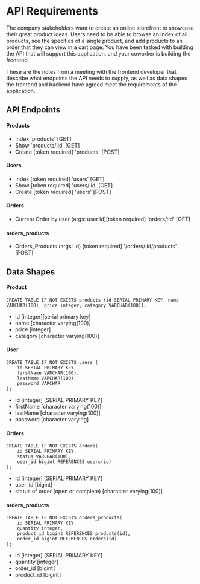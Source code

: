 # API Requirements

The company stakeholders want to create an online storefront to showcase their great product ideas. Users need to be able to browse an index of all products, see the specifics of a single product, and add products to an order that they can view in a cart page. You have been tasked with building the API that will support this application, and your coworker is building the frontend.

These are the notes from a meeting with the frontend developer that describe what endpoints the API needs to supply, as well as data shapes the frontend and backend have agreed meet the requirements of the application.

## API Endpoints

#### Products

- Index 'products' [GET]
- Show 'products/:id' [GET]
- Create [token required] 'products' [POST]

#### Users

- Index [token required] 'users' [GET]
- Show [token required] 'users/:id' [GET]
- Create [token required] 'users' [POST]

#### Orders

- Current Order by user (args: user id)[token required] 'orders/:id' [GET]

#### orders_products

- Orders_Products (args: id) [token required] '/orders/:id/products' [POST]

## Data Shapes

#### Product

```
CREATE TABLE IF NOT EXISTS products (id SERIAL PRIMARY KEY, name VARCHAR(100), price integer, category VARCHAR(100));
```

- id [integer][serial primary key]
- name [character varying(100)]
- price [integer]
- category [character varying(100)]

#### User

```
CREATE TABLE IF NOT EXISTS users (
    id SERIAL PRIMARY KEY,
    firstName VARCHAR(100),
    lastName VARCHAR(100),
    password VARCHAR
);
```

- id [integer] [SERIAL PRIMARY KEY]
- firstName [character varying(100)]
- lastName [character varying(100)]
- password [character varying]

#### Orders

```
CREATE TABLE IF NOT EXISTS orders(
    id SERIAL PRIMARY KEY,
    status VARCHAR(100),
    user_id bigint REFERENCES users(id)
);
```

- id [integer] [SERIAL PRIMARY KEY]
- user_id [bigint]
- status of order (open or complete) [character varying(100)]

#### orders_products

```
CREATE TABLE IF NOT EXISTS orders_products(
    id SERIAL PRIMARY KEY,
    quantity integer,
    product_id bigint REFERENCES products(id),
    order_id bigint REFERENCES orders(id)
);
```

- id [integer] [SERIAL PRIMARY KEY]
- quantity [integer]
- order_id [bigint]
- product_id [bigint]
